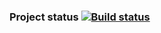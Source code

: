 ### Project status  [![Build status](https://ci.appveyor.com/api/projects/status/f7uyhku35x2ih91k?svg=true)](https://ci.appveyor.com/project/Sergei-Lychagin/2-2-selenide)
